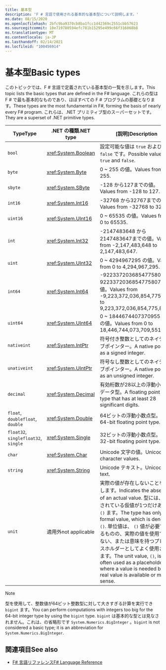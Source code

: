 ```yaml
---
title: 基本型
description: 'F # 言語で使用される基本的な基本型について説明します。'
ms.date: 08/15/2020
ms.openlocfilehash: 2bfc9ba9370cb8ba1fcc1d42369c2551cbb57623
ms.sourcegitcommit: 10e719780594efc781b15295e499c66f316068b8
ms.translationtype: MT
ms.contentlocale: ja-JP
ms.lasthandoff: 02/14/2021
ms.locfileid: "100456914"
---
```

# <a name="basic-types"></a><span data-ttu-id="75b57-103">基本型</span><span class="sxs-lookup"><span data-stu-id="75b57-103">Basic types</span></span>

<span data-ttu-id="75b57-104">このトピックでは、F # 言語で定義されている基本型の一覧を示します。</span><span class="sxs-lookup"><span data-stu-id="75b57-104">This topic lists the basic types that are defined in the F# language.</span></span> <span data-ttu-id="75b57-105">これらの型は F # で最も基本的なものであり、ほぼすべての F # プログラムの基礎となります。</span><span class="sxs-lookup"><span data-stu-id="75b57-105">These types are the most fundamental in F#, forming the basis of nearly every F# program.</span></span> <span data-ttu-id="75b57-106">これらは、.NET プリミティブ型のスーパーセットです。</span><span class="sxs-lookup"><span data-stu-id="75b57-106">They are a superset of .NET primitive types.</span></span>

|<span data-ttu-id="75b57-107">Type</span><span class="sxs-lookup"><span data-stu-id="75b57-107">Type</span></span>|<span data-ttu-id="75b57-108">.NET の種類</span><span class="sxs-lookup"><span data-stu-id="75b57-108">.NET type</span></span>|<span data-ttu-id="75b57-109">[説明]</span><span class="sxs-lookup"><span data-stu-id="75b57-109">Description</span></span>|<span data-ttu-id="75b57-110">例</span><span class="sxs-lookup"><span data-stu-id="75b57-110">Example</span></span>|
|----|---------|-----------|-------|
|`bool`|<xref:System.Boolean>|<span data-ttu-id="75b57-111">設定可能な値は `true` および `false` です。</span><span class="sxs-lookup"><span data-stu-id="75b57-111">Possible values are `true` and `false`.</span></span>|`true`/`false`|
|`byte`|<xref:System.Byte>|<span data-ttu-id="75b57-112">0 ~ 255 の値。</span><span class="sxs-lookup"><span data-stu-id="75b57-112">Values from 0 to 255.</span></span>|`1uy`|
|`sbyte`|<xref:System.SByte>|<span data-ttu-id="75b57-113">-128 から127までの値。</span><span class="sxs-lookup"><span data-stu-id="75b57-113">Values from -128 to 127.</span></span>|`1y`|
|`int16`|<xref:System.Int16>|<span data-ttu-id="75b57-114">-32768 から32767までの値。</span><span class="sxs-lookup"><span data-stu-id="75b57-114">Values from -32768 to 32767.</span></span>|`1s`|
|`uint16`|<xref:System.UInt16>|<span data-ttu-id="75b57-115">0 ~ 65535 の値。</span><span class="sxs-lookup"><span data-stu-id="75b57-115">Values from 0 to 65535.</span></span>|`1us`|
|`int`|<xref:System.Int32>|<span data-ttu-id="75b57-116">-2147483648 から2147483647までの値。</span><span class="sxs-lookup"><span data-stu-id="75b57-116">Values from -2,147,483,648 to 2,147,483,647.</span></span>|`1`|
|`uint`|<xref:System.UInt32>|<span data-ttu-id="75b57-117">0 ~ 4294967295 の値。</span><span class="sxs-lookup"><span data-stu-id="75b57-117">Values from 0 to 4,294,967,295.</span></span>|`1u`|
|`int64`|<xref:System.Int64>|<span data-ttu-id="75b57-118">-9223372036854775808 ~ 9223372036854775807 の値。</span><span class="sxs-lookup"><span data-stu-id="75b57-118">Values from -9,223,372,036,854,775,808 to 9,223,372,036,854,775,807.</span></span>|`1L`|
|`uint64`|<xref:System.UInt64>|<span data-ttu-id="75b57-119">0 ~ 18446744073709551615 の値。</span><span class="sxs-lookup"><span data-stu-id="75b57-119">Values from 0 to 18,446,744,073,709,551,615.</span></span>|`1UL`|
|`nativeint`|<xref:System.IntPtr>|<span data-ttu-id="75b57-120">符号付き整数としてのネイティブポインター。</span><span class="sxs-lookup"><span data-stu-id="75b57-120">A native pointer as a signed integer.</span></span>|`nativeint 1`|
|`unativeint`|<xref:System.UIntPtr>|<span data-ttu-id="75b57-121">符号なし整数としてのネイティブポインター。</span><span class="sxs-lookup"><span data-stu-id="75b57-121">A native pointer as an unsigned integer.</span></span>|`unativeint 1`|
|`decimal`|<xref:System.Decimal>|<span data-ttu-id="75b57-122">有効桁数が28以上の浮動小数点データ型。</span><span class="sxs-lookup"><span data-stu-id="75b57-122">A floating point data type that has at least 28 significant digits.</span></span>|`1.0`|
|<span data-ttu-id="75b57-123">`float`, `double`</span><span class="sxs-lookup"><span data-stu-id="75b57-123">`float`, `double`</span></span>|<xref:System.Double>|<span data-ttu-id="75b57-124">64ビットの浮動小数点型。</span><span class="sxs-lookup"><span data-stu-id="75b57-124">A 64-bit floating point type.</span></span>|`1.0`|
|<span data-ttu-id="75b57-125">`float32`, `single`</span><span class="sxs-lookup"><span data-stu-id="75b57-125">`float32`, `single`</span></span>|<xref:System.Single>|<span data-ttu-id="75b57-126">32ビットの浮動小数点型。</span><span class="sxs-lookup"><span data-stu-id="75b57-126">A 32-bit floating point type.</span></span>|`1.0f`|
|`char`|<xref:System.Char>|<span data-ttu-id="75b57-127">Unicode 文字の値。</span><span class="sxs-lookup"><span data-stu-id="75b57-127">Unicode character values.</span></span>|`'c'`|
|`string`|<xref:System.String>|<span data-ttu-id="75b57-128">Unicode テキスト。</span><span class="sxs-lookup"><span data-stu-id="75b57-128">Unicode text.</span></span>|`"str"`|
|`unit`|<span data-ttu-id="75b57-129">適用外</span><span class="sxs-lookup"><span data-stu-id="75b57-129">not applicable</span></span>|<span data-ttu-id="75b57-130">実際の値が存在しないことを示します。</span><span class="sxs-lookup"><span data-stu-id="75b57-130">Indicates the absence of an actual value.</span></span> <span data-ttu-id="75b57-131">型には、示されている仮値が1つだけあり `()` ます。</span><span class="sxs-lookup"><span data-stu-id="75b57-131">The type has only one formal value, which is denoted `()`.</span></span> <span data-ttu-id="75b57-132">単位値は、 `()` 値が必要であるものの、実際の値を使用できない、または意味を持つプレースホルダーとしてよく使用されます。</span><span class="sxs-lookup"><span data-stu-id="75b57-132">The unit value, `()`, is often used as a placeholder where a value is needed but no real value is available or makes sense.</span></span>|`()`|

> [!NOTE]
> <span data-ttu-id="75b57-133">型を使用して、整数値が64ビット整数型に対して大きすぎる計算を実行でき `bigint` ます。</span><span class="sxs-lookup"><span data-stu-id="75b57-133">You can perform computations with integers too big for the 64-bit integer type by using the `bigint` type.</span></span> <span data-ttu-id="75b57-134">`bigint` は基本的な型とは見なされません。これは、の省略形です `System.Numerics.BigInteger` 。</span><span class="sxs-lookup"><span data-stu-id="75b57-134">`bigint` is not considered a basic type; it is an abbreviation for `System.Numerics.BigInteger`.</span></span>

## <a name="see-also"></a><span data-ttu-id="75b57-135">関連項目</span><span class="sxs-lookup"><span data-stu-id="75b57-135">See also</span></span>

- [<span data-ttu-id="75b57-136">F# 言語リファレンス</span><span class="sxs-lookup"><span data-stu-id="75b57-136">F# Language Reference</span></span>](index.md)
